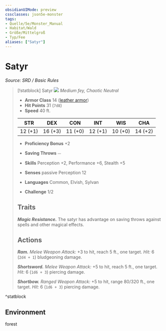 ```yaml
---
obsidianUIMode: preview
cssclasses: json5e-monster
tags:
- Quelle/5e/Monster_Manual
- Habitat/Wald
- Größe/Mittelgroß
- Typ/Fee
aliases: ["Satyr"]
---
```

# Satyr
*Source: SRD / Basic Rules*  

> [!statblock] Satyr
> ![](compendium/bestiary/fey/token/satyr.png#token)
> *Medium fey, Chaotic Neutral*
> 
> - **Armor Class** 14  ([leather armor](compendium/items/leather-armor.md))
> - **Hit Points** 31 (`7d8`)
> - **Speed** 40 ft.
> 
> |STR|DEX|CON|INT|WIS|CHA|
> |:---:|:---:|:---:|:---:|:---:|:---:|
> |12 (+1)|16 (+3)|11 (+0)|12 (+1)|10 (+0)|14 (+2)|
> 
> - **Proficiency Bonus** +2
> - **Saving Throws** ⏤
> - **Skills** Perception +2, Performance +6, Stealth +5
> - **Senses** passive Perception 12
> 
> - **Languages** Common, Elvish, Sylvan
> - **Challenge** 1/2
> 
> ## Traits
> 
> ***Magic Resistance.*** The satyr has advantage on saving throws against spells and other magical effects.
> 
> ## Actions
> 
> ***Ram.*** *Melee Weapon Attack:* +3 to hit, reach 5 ft., one target. *Hit:* 6 (`2d4 + 1`) bludgeoning damage.
> 
> ***Shortsword.*** *Melee Weapon Attack:* +5 to hit, reach 5 ft., one target. *Hit:* 6 (`1d6 + 3`) piercing damage.
> 
> ***Shortbow.*** *Ranged Weapon Attack:* +5 to hit, range 80/320 ft., one target. *Hit:* 6 (`1d6 + 3`) piercing damage.

^statblock

## Environment

forest